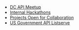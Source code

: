 
* [DC API Meetup](http://www.meetup.com/DC-Web-API-User-Group/)
* [Internal Hackathons](http://18f.github.io/API-All-the-X/pages/internal_hackathons.html)
* [Projects Open for Collaboration](https://github.com/18F/API-All-the-X/blob/master/collaboration/README.md)
* [US Government API Listserve](https://groups.google.com/forum/#!forum/us-government-apis)
